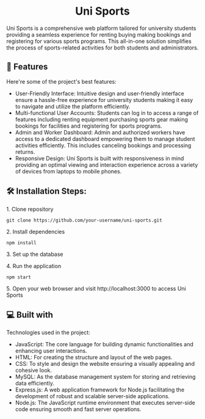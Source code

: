 <h1 align="center" id="title">Uni Sports</h1>

<p id="description">Uni Sports is a comprehensive web platform tailored for university students providing a seamless experience for renting buying making bookings and registering for various sports programs. This all-in-one solution simplifies the process of sports-related activities for both students and administrators.</p>

  
  
<h2>🧐 Features</h2>

Here're some of the project's best features:

*   User-Friendly Interface: Intuitive design and user-friendly interface ensure a hassle-free experience for university students making it easy to navigate and utilize the platform efficiently.
*   Multi-functional User Accounts: Students can log in to access a range of features including renting equipment purchasing sports gear making bookings for facilities and registering for sports programs.
*   Admin and Worker Dashboard: Admin and authorized workers have access to a dedicated dashboard empowering them to manage student activities efficiently. This includes canceling bookings and processing returns.
*   Responsive Design: Uni Sports is built with responsiveness in mind providing an optimal viewing and interaction experience across a variety of devices from laptops to mobile phones.

<h2>🛠️ Installation Steps:</h2>

<p>1. Clone repository</p>

```
git clone https://github.com/your-username/uni-sports.git
```

<p>2. Install dependencies</p>

```
npm install
```

<p>3. Set up the database</p>

<p>4. Run the application</p>

```
npm start
```

<p>5. Open your web browser and visit http://localhost:3000 to access Uni Sports</p>

  
  
<h2>💻 Built with</h2>

Technologies used in the project:

*   JavaScript: The core language for building dynamic functionalities and enhancing user interactions.
*   HTML: For creating the structure and layout of the web pages.
*   CSS: To style and design the website ensuring a visually appealing and cohesive look.
*   MySQL: As the database management system for storing and retrieving data efficiently.
*   Express.js: A web application framework for Node.js facilitating the development of robust and scalable server-side applications.
*   Node.js: The JavaScript runtime environment that executes server-side code ensuring smooth and fast server operations.
